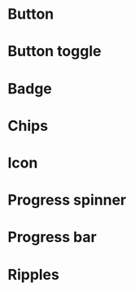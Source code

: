 # Button




# Button toggle




# Badge




# Chips




# Icon




# Progress spinner




# Progress bar




# Ripples
